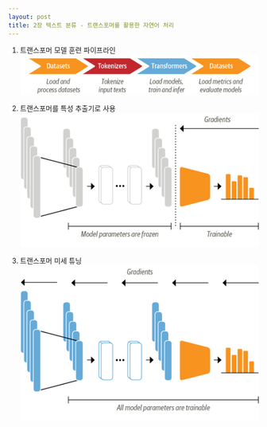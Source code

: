 ```yaml
---
layout: post
title: 2장 텍스트 분류 - 트랜스포머를 활용한 자연어 처리 
---
```


1. 트랜스포머 모델 훈련 파이프라인
![파이프라인](/images/chapter02_hf-libraries.png)


2. 트랜스포머를 특성 추출기로 사용
![특성 추출기](/images/chapter02_encoder-feature-based.png)

3. 트랜스포머 미세 튜닝
![미세튜닝](/images/chapter02_encoder-fine-tuning.png)
